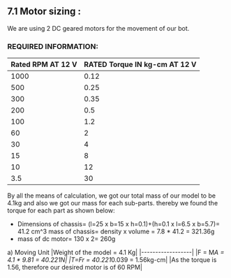 ## 7.1 Motor sizing :
We are using 2 DC geared motors for the movement of our bot.

### REQUIRED INFORMATION:
| Rated RPM AT 12 V | RATED Torque IN kg-cm AT 12 V|
|-------------------|------------------------------|
|1000 | 0.12|
|500 | 0.25|
|300 | 0.35|
|200 | 0.5|
|100 | 1.2|
|60 | 2|
|30 | 4|
|15 | 8|
|10 | 12|
|3.5 | 30|

By all the means of calculation, we got our total mass of our model to be 4.1kg and also we got our mass for each sub-parts. thereby we found the torque for each part as shown below:

* Dimensions of chassis= (l=25 x b=15 x h=0.1)+(h=0.1 x l=6.5 x b=5.7)= 41.2 cm^3
mass of chassis= density x volume
= 7.8 * 41.2 = 321.36g
* mass of dc motor=  130 x 2= 260g

a) Moving Unit
|Weight of the model = 4.1 Kg|
|------------------|
|F = M*A = 4.1 * 9.81 = 40.221N|
|T=Fr = 40.221*0.039 = 1.56kg-cm|
|As the torque is 1.56, therefore our desired motor is of 60 RPM|